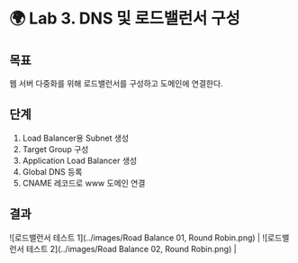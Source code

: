 # 🌍 Lab 3. DNS 및 로드밸런서 구성

## 목표
웹 서버 다중화를 위해 로드밸런서를 구성하고 도메인에 연결한다.

## 단계
1. Load Balancer용 Subnet 생성  
2. Target Group 구성  
3. Application Load Balancer 생성  
4. Global DNS 등록  
5. CNAME 레코드로 www 도메인 연결

## 결과
![로드밸런서 테스트 1](../images/Road Balance 01, Round Robin.png) | ![로드밸런서 테스트 2](../images/Road Balance 02, Round Robin.png) |

